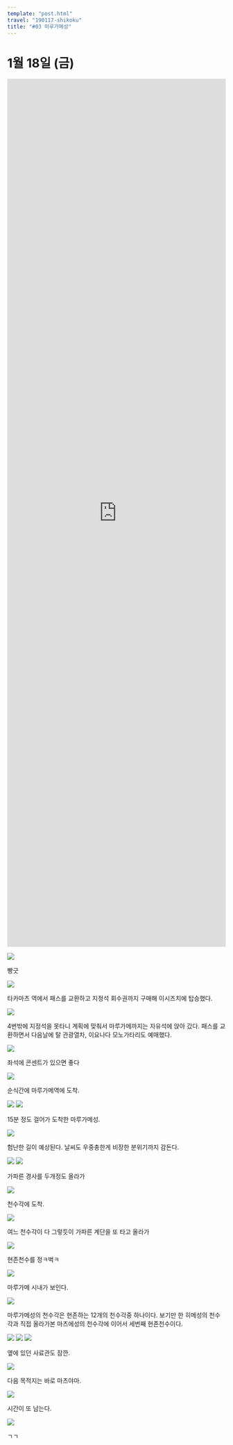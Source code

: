 ```yaml
---
template: "post.html"
travel: "190117-shikoku"
title: "#03 마루가메성"
---
```


# 1월 18일 (금)

<iframe src="https://www.google.com/maps/embed?pb=!1m18!1m12!1m3!1d15670.580619768734!2d133.78316935166427!3d34.28837187895908!2m3!1f0!2f0!3f0!3m2!1i1024!2i768!4f13.1!3m3!1m2!1s0x3553d887ddde8939%3A0x2858588e39596e2b!2z66eI66Oo6rCA66mUIOyEsQ!5e0!3m2!1sko!2skr!4v1551422576364" style="width: 100%; height: 50vh; border:0" allowfullscreen></iframe>

![](/190117-shikoku/03_01.jpg)

빵긋

![](/190117-shikoku/03_02.jpg)

타카마츠 역에서 패스를 교환하고 지정석 회수권까지 구매해 이시즈치에 탑승했다.

![](/190117-shikoku/03_03.jpg)

4번밖에 지정석을 못타니 계획에 맞춰서 마루가메까지는 자유석에 앉아 갔다.
패스를 교환하면서 다음날에 탈 관광열차, 이요나다 모노가타리도 예매했다.

![](/190117-shikoku/03_04.jpg)

좌석에 콘센트가 있으면 좋다

![](/190117-shikoku/03_05.jpg)

순식간에 마루가메역에 도착.

![](/190117-shikoku/03_06.jpg)
![](/190117-shikoku/03_07.jpg)

15분 정도 걸어가 도착한 마루가메성.

![](/190117-shikoku/03_08.jpg)

험난한 길이 예상된다.
날씨도 우중충한게 비장한 분위기까지 감돈다.

![](/190117-shikoku/03_09.jpg)
![](/190117-shikoku/03_10.jpg)

가파른 경사를 두개정도 올라가

![](/190117-shikoku/03_11.jpg)

천수각에 도착.

![](/190117-shikoku/03_13.jpg)

여느 천수각이 다 그렇듯이 가파른 계단을 또 타고 올라가

![](/190117-shikoku/03_12.jpg)

현존천수를 정ㅋ벅ㅋ

![](/190117-shikoku/03_14.jpg)

마루가메 시내가 보인다.

![](/190117-shikoku/03_15.jpg)

마루가메성의 천수각은 현존하는 12개의 천수각중 하나이다.
보기만 한 히메성의 천수각과 직접 올라가본 마츠에성의 천수각에 이어서 세번째 현존천수이다.

![](/190117-shikoku/03_16.jpg)
![](/190117-shikoku/03_17.jpg)
![](/190117-shikoku/03_18.jpg)

옆에 있던 사료관도 잠깐.

![](/190117-shikoku/03_19.jpg)

다음 목적지는 바로 마츠야마.

![](/190117-shikoku/03_20.jpg)

시간이 또 남는다.

![](/190117-shikoku/03_21.jpg)

ㄱㄱ
